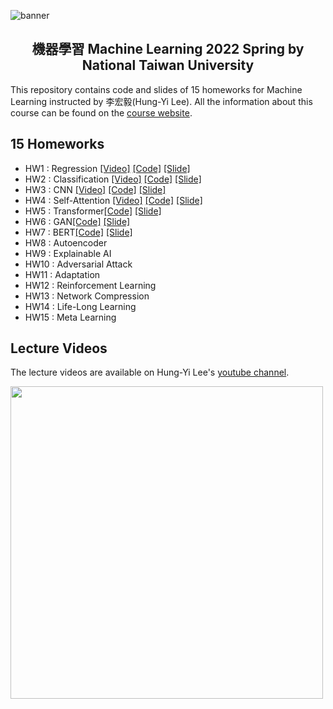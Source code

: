 ![banner](https://i.imgur.com/f6OcdtQ.png)

<p>
  <h2 align="center">
  機器學習 Machine Learning 2022 Spring by National Taiwan University<br>
  </h2>
</p>


This repository contains code and slides of 15 homeworks for Machine Learning instructed by 李宏毅(Hung-Yi Lee). All the information about this course can be found on the [course website](https://speech.ee.ntu.edu.tw/~hylee/ml/2022-spring.php). 

## 15 Homeworks
* HW1 : Regression [[Video]](https://youtu.be/cFIImk_yBTg) 
[[Code]](https://github.com/virginiakm1988/ML2022-Spring/blob/main/HW01/HW01.ipynb) 
[[Slide]](https://github.com/virginiakm1988/ML2022-Spring/blob/main/HW01/HW01.pdf)
* HW2 : Classification [[Video]](https://youtu.be/FxuPF4vjga4)
[[Code]](https://github.com/virginiakm1988/ML2022-Spring/blob/main/HW02/HW02.ipynb) 
[[Slide]](https://github.com/virginiakm1988/ML2022-Spring/blob/main/HW02/HW02.pdf)
* HW3 : CNN [[Video]](https://youtu.be/GXLwjQ_O50g)
[[Code]](https://github.com/virginiakm1988/ML2022-Spring/blob/main/HW03/HW03.ipynb) 
[[Slide]](https://github.com/virginiakm1988/ML2022-Spring/blob/main/HW03/HW03.pdf)
* HW4 : Self-Attention [[Video]](https://youtu.be/-KbD40w9-Io) 
[[Code]](https://github.com/virginiakm1988/ML2022-Spring/blob/main/HW04/hw04.ipynb) 
[[Slide]](https://github.com/virginiakm1988/ML2022-Spring/blob/main/HW04/Machine%20Learning%20HW4.pdf)
* HW5 : Transformer[[Code]](https://github.com/virginiakm1988/ML2022-Spring/blob/main/HW05/HW05.ipynb)
[[Slide]](https://github.com/virginiakm1988/ML2022-Spring/blob/main/HW05/HW05.pdf)
* HW6 : GAN[[Code]](https://github.com/virginiakm1988/ML2022-Spring/blob/main/HW06/HW06.ipynb)
[[Slide]](https://github.com/virginiakm1988/ML2022-Spring/blob/main/HW06/HW06.pdf)
* HW7 : BERT[[Code]](https://github.com/virginiakm1988/ML2022-Spring/blob/main/HW07/HW07.ipynb)
[[Slide]](https://github.com/virginiakm1988/ML2022-Spring/blob/main/HW07/HW07.pdf)
* HW8 : Autoencoder
* HW9 : Explainable AI
* HW10 : Adversarial Attack
* HW11 : Adaptation
* HW12 : Reinforcement Learning
* HW13 : Network Compression
* HW14 : Life-Long Learning
* HW15 : Meta Learning

## Lecture Videos
The lecture videos are available on Hung-Yi Lee's [youtube channel](https://www.youtube.com/channel/UC2ggjtuuWvxrHHHiaDH1dlQ).

[<img src="https://i.imgur.com/SFDpe52.jpg" width="500">](https://www.youtube.com/watch?v=7XZR0-4uS5s&t=18s)
